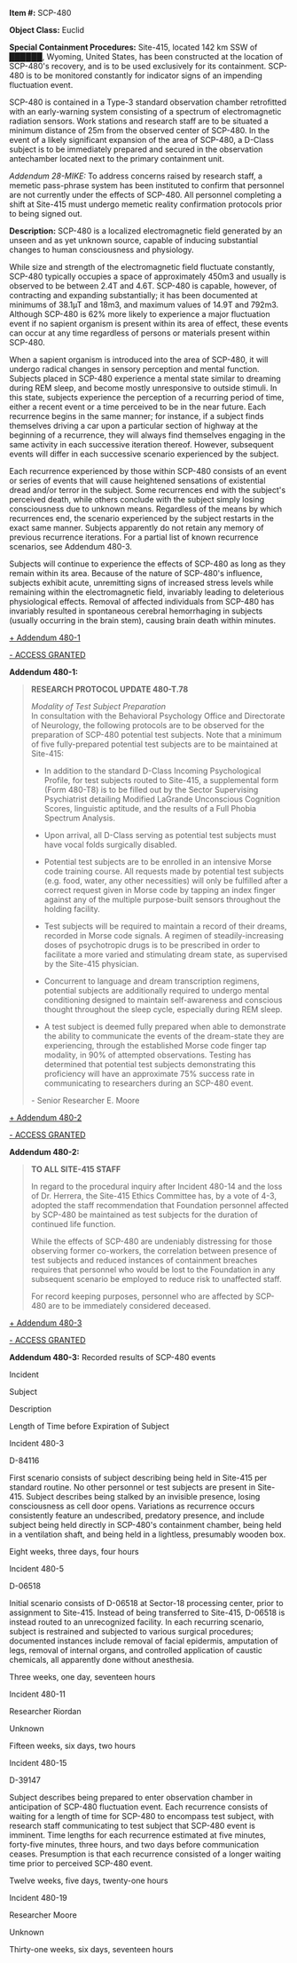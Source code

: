 **Item #:** SCP-480

**Object Class:** Euclid

**Special Containment Procedures:** Site-415, located 142 km SSW of ██████, Wyoming, United States, has been constructed at the location of SCP-480's recovery, and is to be used exclusively for its containment. SCP-480 is to be monitored constantly for indicator signs of an impending fluctuation event.

SCP-480 is contained in a Type-3 standard observation chamber retrofitted with an early-warning system consisting of a spectrum of electromagnetic radiation sensors. Work stations and research staff are to be situated a minimum distance of 25m from the observed center of SCP-480. In the event of a likely significant expansion of the area of SCP-480, a D-Class subject is to be immediately prepared and secured in the observation antechamber located next to the primary containment unit.

_Addendum 28-MIKE:_ To address concerns raised by research staff, a memetic pass-phrase system has been instituted to confirm that personnel are not currently under the effects of SCP-480. All personnel completing a shift at Site-415 must undergo memetic reality confirmation protocols prior to being signed out.

**Description:** SCP-480 is a localized electromagnetic field generated by an unseen and as yet unknown source, capable of inducing substantial changes to human consciousness and physiology.

While size and strength of the electromagnetic field fluctuate constantly, SCP-480 typically occupies a space of approximately 450m3 and usually is observed to be between 2.4T and 4.6T. SCP-480 is capable, however, of contracting and expanding substantially; it has been documented at minimums of 38.1µT and 18m3, and maximum values of 14.9T and 792m3. Although SCP-480 is 62% more likely to experience a major fluctuation event if no sapient organism is present within its area of effect, these events can occur at any time regardless of persons or materials present within SCP-480.

When a sapient organism is introduced into the area of SCP-480, it will undergo radical changes in sensory perception and mental function. Subjects placed in SCP-480 experience a mental state similar to dreaming during REM sleep, and become mostly unresponsive to outside stimuli. In this state, subjects experience the perception of a recurring period of time, either a recent event or a time perceived to be in the near future. Each recurrence begins in the same manner; for instance, if a subject finds themselves driving a car upon a particular section of highway at the beginning of a recurrence, they will always find themselves engaging in the same activity in each successive iteration thereof. However, subsequent events will differ in each successive scenario experienced by the subject.

Each recurrence experienced by those within SCP-480 consists of an event or series of events that will cause heightened sensations of existential dread and/or terror in the subject. Some recurrences end with the subject's perceived death, while others conclude with the subject simply losing consciousness due to unknown means. Regardless of the means by which recurrences end, the scenario experienced by the subject restarts in the exact same manner. Subjects apparently do not retain any memory of previous recurrence iterations. For a partial list of known recurrence scenarios, see Addendum 480-3.

Subjects will continue to experience the effects of SCP-480 as long as they remain within its area. Because of the nature of SCP-480's influence, subjects exhibit acute, unremitting signs of increased stress levels while remaining within the electromagnetic field, invariably leading to deleterious physiological effects. Removal of affected individuals from SCP-480 has invariably resulted in spontaneous cerebral hemorrhaging in subjects (usually occurring in the brain stem), causing brain death within minutes.

[+ Addendum 480-1](javascript:;)

[\- ACCESS GRANTED](javascript:;)

**Addendum 480-1:**

> **RESEARCH PROTOCOL UPDATE 480-T.78**
> 
> _Modality of Test Subject Preparation_  
> In consultation with the Behavioral Psychology Office and Directorate of Neurology, the following protocols are to be observed for the preparation of SCP-480 potential test subjects. Note that a minimum of five fully-prepared potential test subjects are to be maintained at Site-415:
> 
> *   In addition to the standard D-Class Incoming Psychological Profile, for test subjects routed to Site-415, a supplemental form (Form 480-T8) is to be filled out by the Sector Supervising Psychiatrist detailing Modified LaGrande Unconscious Cognition Scores, linguistic aptitude, and the results of a Full Phobia Spectrum Analysis.
> 
> *   Upon arrival, all D-Class serving as potential test subjects must have vocal folds surgically disabled.
> 
> *   Potential test subjects are to be enrolled in an intensive Morse code training course. All requests made by potential test subjects (e.g. food, water, any other necessities) will only be fulfilled after a correct request given in Morse code by tapping an index finger against any of the multiple purpose-built sensors throughout the holding facility.
> 
> *   Test subjects will be required to maintain a record of their dreams, recorded in Morse code signals. A regimen of steadily-increasing doses of psychotropic drugs is to be prescribed in order to facilitate a more varied and stimulating dream state, as supervised by the Site-415 physician.
> 
> *   Concurrent to language and dream transcription regimens, potential subjects are additionally required to undergo mental conditioning designed to maintain self-awareness and conscious thought throughout the sleep cycle, especially during REM sleep.
> 
> *   A test subject is deemed fully prepared when able to demonstrate the ability to communicate the events of the dream-state they are experiencing, through the established Morse code finger tap modality, in 90% of attempted observations. Testing has determined that potential test subjects demonstrating this proficiency will have an approximate 75% success rate in communicating to researchers during an SCP-480 event.
> 
> \- Senior Researcher E. Moore

[+ Addendum 480-2](javascript:;)

[\- ACCESS GRANTED](javascript:;)

**Addendum 480-2:**

> **TO ALL SITE-415 STAFF**
> 
> In regard to the procedural inquiry after Incident 480-14 and the loss of Dr. Herrera, the Site-415 Ethics Committee has, by a vote of 4-3, adopted the staff recommendation that Foundation personnel affected by SCP-480 be maintained as test subjects for the duration of continued life function.
> 
> While the effects of SCP-480 are undeniably distressing for those observing former co-workers, the correlation between presence of test subjects and reduced instances of containment breaches requires that personnel who would be lost to the Foundation in any subsequent scenario be employed to reduce risk to unaffected staff.
> 
> For record keeping purposes, personnel who are affected by SCP-480 are to be immediately considered deceased.

[+ Addendum 480-3](javascript:;)

[\- ACCESS GRANTED](javascript:;)

**Addendum 480-3:** Recorded results of SCP-480 events

Incident

Subject

Description

Length of Time before Expiration of Subject

Incident 480-3

D-84116

First scenario consists of subject describing being held in Site-415 per standard routine. No other personnel or test subjects are present in Site-415. Subject describes being stalked by an invisible presence, losing consciousness as cell door opens. Variations as recurrence occurs consistently feature an undescribed, predatory presence, and include subject being held directly in SCP-480's containment chamber, being held in a ventilation shaft, and being held in a lightless, presumably wooden box.

Eight weeks, three days, four hours

Incident 480-5

D-06518

Initial scenario consists of D-06518 at Sector-18 processing center, prior to assignment to Site-415. Instead of being transferred to Site-415, D-06518 is instead routed to an unrecognized facility. In each recurring scenario, subject is restrained and subjected to various surgical procedures; documented instances include removal of facial epidermis, amputation of legs, removal of internal organs, and controlled application of caustic chemicals, all apparently done without anesthesia.

Three weeks, one day, seventeen hours

Incident 480-11

Researcher Riordan

Unknown

Fifteen weeks, six days, two hours

Incident 480-15

D-39147

Subject describes being prepared to enter observation chamber in anticipation of SCP-480 fluctuation event. Each recurrence consists of waiting for a length of time for SCP-480 to encompass test subject, with research staff communicating to test subject that SCP-480 event is imminent. Time lengths for each recurrence estimated at five minutes, forty-five minutes, three hours, and two days before communication ceases. Presumption is that each recurrence consisted of a longer waiting time prior to perceived SCP-480 event.

Twelve weeks, five days, twenty-one hours

Incident 480-19

Researcher Moore

Unknown

Thirty-one weeks, six days, seventeen hours